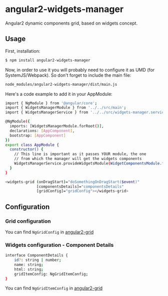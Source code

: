 # angular2-widgets-manager
Angular2 dynamic components grid, based on widgets concept.

## Usage
First, installation:
```bash
$ npm install angular2-widgets-manager
```
Now, in order to use it you will probably need to configure it as UMD (for SystemJS/Webpack).
So don't forget to include the main file:
```bash
node_modules/angular2-widgets-manager/dist/main.js
```

Here's a code example to add it in your AppModule:
```bash
import { NgModule } from '@angular/core';
import { WidgetsManagerModule } from '../../src/main';
import { WidgetsManagerService } from '../../src/widgets-manager.service';

@NgModule({
  imports: [WidgetsManagerModule.forRoot()],
  declarations: [AppComponent],
  bootstrap: [AppComponent]
})
export class AppModule {
  constructor() {
    // This line is important as it passes YOUR module, the one
    // from which the manager will get the widgets components
    WidgetsManagerService.provideWidgetsModule(WidgetComponentsModule.forRoot());
  }
}
```

```bash
<widgets-grid (onDragStart)="doSomethingOnDragStart($event)"
              [componentsDetails]="componentsDetails"
              [gridConfig]="gridConfig"></widgets-grid>
```

## Configuration
### Grid configuration

You can find `NgGridConfig` in [angular2-grid][angular2-grid]

### Widgets configuration - Component Details

```bash
interface ComponentDetails {
    id?: string | number;
    name: string;
    html: string;
    gridItemConfig: NgGridItemConfig;
}
```
You can find `NgGridItemConfig` in [angular2-grid][angular2-grid]

[angular2-grid]: https://github.com/BTMorton/angular2-grid